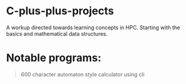 # C-plus-plus-projects
A workup directed towards learning concepts in HPC. Starting with the basics and mathematical data structures.

# Notable programs:
  >600 character automaton style calculator using cli
